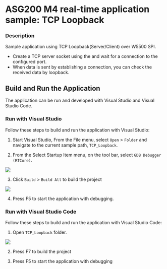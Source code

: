# ASG200 M4 real-time application sample: TCP Loopback

### Description

Sample application using TCP Loopback(Server/Client) over W5500 SPI.

* Create a TCP server socket using the and wait for a connection to the configured port.
* When data is sent by establishing a connection, you can check the received data by loopback.


## Build and Run the Application

The application can be run and developed with Visual Studio and Visual Studio Code.

### Run with Visual Studio

Follow these steps to build and run the application with Visual Studio:

1. Start Visual Studio, From the File menu, select `Open` > `Folder` and navigate to the current sample path, `TCP_Loopback`.

2. From the Select Startup Item menu, on the tool bar, select `GDB Debugger (RTCore)`.


<img src="https://github.com/WIZnet-Azure-Sphere/ASG200_App/blob/master/Docs/references/visual-studio-select-gdb-debugger-rt.png?raw=true"/>

3. Click `Build` > `Build All` to build the project


<img src="https://github.com/WIZnet-Azure-Sphere/ASG200_App/blob/master/Docs/references/visual-studio-build-the-project.png?raw=true">

4. Press F5 to start the application with debugging.


### Run with Visual Studio Code

Follow these steps to build and run the application with Visual Studio Code:

1. Open `TCP_Loopback` folder.

<img src="https://github.com/WIZnet-Azure-Sphere/ASG200_App/blob/master/Docs/references/visual-studio-code-open-project-folder.png?raw=true">


2. Press F7 to build the project

3. Press F5 to start the application with debugging

